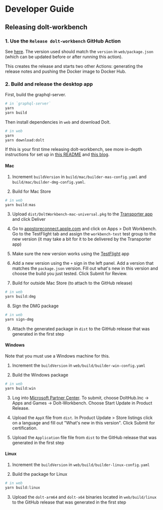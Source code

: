 # Developer Guide

## Releasing dolt-workbench

### 1. Use the `Release dolt-workbench` GitHub Action

See [here](https://github.com/dolthub/dolt-workbench/actions/workflows/cd-release.yaml). The version used should match the `version` in `web/package.json` (which can be updated before or after running this action).

This creates the release and starts two other Actions: generating the release notes and pushing the Docker image to Docker Hub.

### 2. Build and release the desktop app

First, build the graphql-server.

```bash
# in `graphql-server`
yarn
yarn build
```

Then install dependencies in `web` and download Dolt.

```bash
# in web
yarn
yarn download:dolt
```

If this is your first time releasing dolt-workbench, see more in-depth instructions for set up in [this README](./web/README.desktop-app.md) and [this blog](https://www.dolthub.com/blog/2025-07-31-mac-and-windows-release/).

#### Mac

1. Increment `buildVersion` in `build/mac/builder-mas-config.yaml` and `build/mac/builder-dmg-config.yaml`.

2. Build for Mac Store

```bash
# in web
yarn build:mas
```

3. Upload `dist/DoltWorkbench-mac-universal.pkg` to the [Transporter app](https://apps.apple.com/us/app/transporter/id1450874784) and click Deliver

4. Go to [appstoreconnect.apple.com](https://appstoreconnect.apple.com/) and click on Apps > Dolt Workbench. Go to the TestFlight tab and assign the `workbench-test` test group to the new version (it may take a bit for it to be delivered by the Transporter app)

5. Make sure the new version works using the [TestFlight](https://apps.apple.com/us/app/testflight/id899247664) app

6. Add a new version using the `+` sign in the left panel. Add a version that matches the `package.json` version. Fill out what's new in this version and choose the build you just tested. Click Submit for Review.

7. Build for outside Mac Store (to attach to the GitHub release)

```bash
# in web
yarn build:dmg
```

8. Sign the DMG package

```bash
# in web
yarn sign-dmg
```

9. Attach the generated package in `dist` to the GitHub release that was generated in the first step

#### Windows

Note that you must use a Windows machine for this.

1. Increment the `buildVersion` in `web/build/builder-win-config.yaml`

2. Build the Windows package

```bash
# in web
yarn build:win
```

3. Log into [Microsoft Partner Center](https://partner.microsoft.com/en-us/dashboard/apps-and-games/overview). To submit, choose DoltHub.Inc -> Apps and Games -> Dolt-Workbench. Choose Start Update in Product Release.

4. Upload the `AppX` file from `dist`. In Product Update > Store listings click on a language and fill out "What's new in this version". Click Submit for certification.

5. Upload the `Application` file file from `dist` to the GitHub release that was generated in the first step

#### Linux

1. Increment the `buildVersion` in `web/build/builder-linux-config.yaml`

2. Build the package for Linux

```bash
# in web
yarn build:linux
```

3. Upload the `dolt-arm64` and `dolt-x64` binaries located in `web/build/linux` to the GitHub release that was generated in the first step
